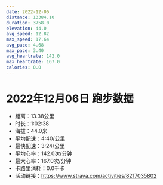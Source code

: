 ```yaml
---
date: 2022-12-06
distance: 13384.10
duration: 3758.0
elevation: 44.0
avg_speed: 12.82
max_speed: 17.64
avg_pace: 4.68
max_pace: 3.40
avg_heartrate: 142.0
max_heartrate: 167.0
calories: 0.0
---
```


# 2022年12月06日 跑步数据

- 距离：13.38公里
- 时长：1:02:38
- 海拔：44.0米
- 平均配速：4:40/公里
- 最快配速：3:24/公里
- 平均心率：142.0次/分钟
- 最大心率：167.0次/分钟
- 卡路里消耗：0.0千卡
- 活动链接：https://www.strava.com/activities/8217035802

